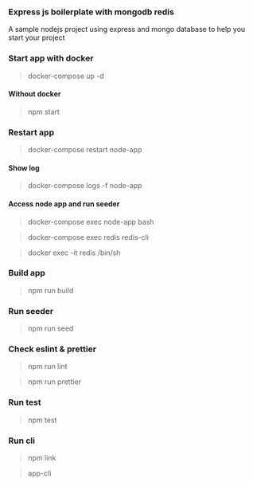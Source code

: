 ### Express js boilerplate with mongodb redis

A sample nodejs project using express and mongo database to help you start your project

### Start app with docker

> docker-compose up -d

#### Without docker

> npm start

### Restart app

> docker-compose restart node-app

#### Show log

> docker-compose logs -f node-app

#### Access node app and run seeder

> docker-compose exec node-app bash

> docker-compose exec redis redis-cli

> docker exec -it redis /bin/sh

### Build app

> npm run build

### Run seeder

> npm run seed

### Check eslint & prettier

> npm run lint

> npm run prettier

### Run test

> npm test

### Run cli

> npm link

> app-cli
